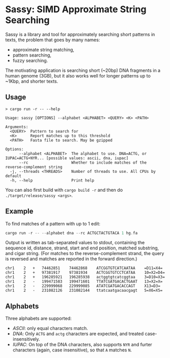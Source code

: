 # Sassy: SIMD Approximate String Searching

Sassy is a library and tool for approximately searching short patterns in texts,
the problem that goes by many names:
- approximate string matching,
- pattern searching,
- fuzzy searching.

The motivating application is searching short (~20bp) DNA fragments in a human
genome (3GB), but it also works well for longer patterns up to ~1Kbp, and
shorter texts.

## Usage

```
> cargo run -r -- --help

Usage: sassy [OPTIONS] --alphabet <ALPHABET> <QUERY> <K> <PATH>

Arguments:
  <QUERY>  Pattern to search for
  <K>      Report matches up to this threshold
  <PATH>   Fasta file to search. May be gzipped

Options:
      --alphabet <ALPHABET>  The alphabet to use. DNA=ACTG, or IUPAC=ACTG+NYR... [possible values: ascii, dna, iupac]
      --rc                   Whether to include matches of the reverse-complement string
  -j, --threads <THREADS>    Number of threads to use. All CPUs by default
  -h, --help                 Print help
```

You can also first build with `cargo build -r` and then do
`./target/release/sassy <args>`.

## Example

To find matches of a pattern with up to 1 edit:

``` rust
cargo run -r -- --alphabet dna --rc ACTGCTACTGTACA 1 hg.fa
```

Output is written as tab-separated values to stdout, containing the sequence id,
distance, strand, start and end position, matched substring, and cigar string.
(For matches to the reverse-complement strand, the query is reversed and matches
are reported in the forward direction.)

```
chr1	2	+	74462851	74462868	ATCGGTGTCATCAATAA	 =D11=X4=
chr1	2	+	97381917	97381934	ACTCGGTGTCCTCATAA	 10=X2=D4=
chr1	2	+	196285921	196285938	actggtgtcatcggtaa	 3=D10=X3=
chr1	2	-	199471583	199471601	TTATCGATGACACTGAAT	 13=X2=X=
chr1	2	-	229999068	229999085	ATATCGATGACACCAGT	 X13=D3=
chr1	2	-	231082126	231082144	ttatcaatgacaacgagt	 5=X6=X5=
```

## Alphabets
Three alphabets are supported:
- *ASCII*: only equal characters match.
- *DNA*: Only `ACTG` and `actg` characters are expected, and treated case-insensitively.
- *IUPAC*: On top of the DNA characters, also supports `NYR` and furter
  characters (again, case insensitive), so that `A` matches `N`.
